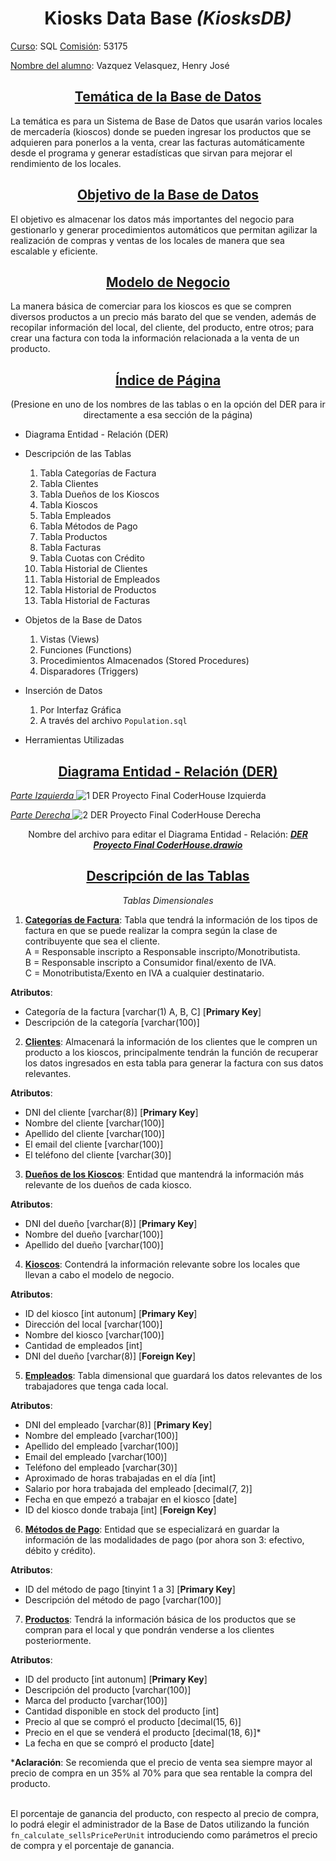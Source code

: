 <h1 align="center"> 
  Kiosks Data Base
  <em> (KiosksDB) </em>
</h1>

<ins> Curso</ins>: SQL <ins> Comisión</ins>: 53175

<ins> Nombre del alumno</ins>: Vazquez Velasquez, Henry José

<h2 align="center">
  <ins> Temática de la Base de Datos</ins>
</h2>

La temática es para un Sistema de Base de Datos que usarán varios locales de 
mercadería (kioscos) donde se pueden ingresar los productos que se adquieren para 
ponerlos a la venta, crear las facturas automáticamente desde el programa y generar 
estadísticas que sirvan para mejorar el rendimiento de los locales.

<h2 align="center">
  <ins> Objetivo de la Base de Datos</ins>
</h2>

El objetivo es almacenar los datos más importantes del negocio para gestionarlo y 
generar procedimientos automáticos que permitan agilizar la realización de compras y 
ventas de los locales de manera que sea escalable y eficiente.

<h2 align="center">
  <ins> Modelo de Negocio</ins>
</h2>

La manera básica de comerciar para los kioscos es que se compren diversos productos a 
un precio más barato del que se venden, además de recopilar información del local, del 
cliente, del producto, entre otros; para crear una factura con toda la información 
relacionada a la venta de un producto.

<h2 align="center">
  <ins> Índice de Página</ins>
</h2>

<p align="center"> 
(Presione en uno de los nombres de las tablas o en la opción del 
DER para ir directamente a esa sección de la página)
</p>

+ Diagrama Entidad - Relación (DER)
  
+ Descripción de las Tablas
  1. Tabla Categorías de Factura
  2. Tabla Clientes
  3. Tabla Dueños de los Kioscos
  4. Tabla Kioscos
  5. Tabla Empleados
  6. Tabla Métodos de Pago
  7. Tabla Productos
  8. Tabla Facturas
  9. Tabla Cuotas con Crédito
  10. Tabla Historial de Clientes
  11. Tabla Historial de Empleados
  12. Tabla Historial de Productos
  13. Tabla Historial de Facturas
      
+ Objetos de la Base de Datos
  1. Vistas (Views)
  2. Funciones (Functions)
  3. Procedimientos Almacenados (Stored Procedures)
  4. Disparadores (Triggers)
     
+ Inserción de Datos
  1. Por Interfaz Gráfica
  2. A través del archivo `Population.sql`
  
+ Herramientas Utilizadas

<h2 align="center">
  <ins> Diagrama Entidad - Relación (DER)</ins>
</h2>

<ins><em> Parte Izquierda </em></ins>
![1  DER Proyecto Final CoderHouse Izquierda](https://github.com/vazquezdev1/SQL-53175/assets/123138886/52ae8461-cd8d-426b-aa6f-c1eb3db0d02a)
<!-- Insertar imágen izquierda del DER con la Etiqueta "<img=>" -->

<ins><em> Parte Derecha </em></ins>
![2  DER Proyecto Final CoderHouse Derecha](https://github.com/vazquezdev1/SQL-53175/assets/123138886/1eb27843-41ea-4602-8c36-dd3f352d675e)
<!-- Insertar imágen derecha del DER con la Etiqueta "<img=>" -->

<p align="center"> 
Nombre del archivo para editar el Diagrama Entidad - Relación:
  <em><b> 
    <a href="https://app.diagrams.net/" title="Página donde abrir el archivo 'DER Proyecto Final CoderHouse.drawio'"> 
    DER Proyecto Final CoderHouse.drawio </a>
  </em></b>
</p>

<h2 align="center">
  <ins> Descripción de las Tablas</ins>
</h2>

<p align="center"><em> Tablas Dimensionales</em></p>

1. <ins><strong>Categorías de Factura</strong></ins>: Tabla que tendrá la información de los tipos de 
factura en que se puede realizar la compra según la clase de contribuyente que 
sea el cliente. 
</br> A = Responsable inscripto a Responsable inscripto/Monotributista.
</br> B = Responsable inscripto a Consumidor final/exento de IVA.
</br> C = Monotributista/Exento en IVA a cualquier destinatario. </br>

<b>Atributos</b>:
  + Categoría de la factura [varchar(1) A, B, C] [<strong>Primary Key</strong>]
  + Descripción de la categoría [varchar(100)]

2. <ins><strong>Clientes</strong></ins>: Almacenará la información de los clientes que le compren un 
producto a los kioscos, principalmente tendrán la función de recuperar los datos 
ingresados en esta tabla para generar la factura con sus datos relevantes.

<b>Atributos</b>:
  + DNI del cliente [varchar(8)] [<strong>Primary Key</strong>]
  + Nombre del cliente [varchar(100)]
  + Apellido del cliente [varchar(100)]
  + El email del cliente [varchar(100)]
  + El teléfono del cliente [varchar(30)]

3. <ins><strong>Dueños de los Kioscos</strong></ins>: Entidad que mantendrá la información más relevante de los dueños de cada kiosco.

<b>Atributos</b>:
  + DNI del dueño [varchar(8)] [<strong>Primary Key</strong>]
  + Nombre del dueño [varchar(100)]
  + Apellido del dueño [varchar(100)]

4. <ins><strong>Kioscos</strong></ins>: Contendrá la información relevante sobre los locales que llevan a cabo el modelo de negocio.

<b>Atributos</b>:
  + ID del kiosco [int autonum] [<strong>Primary Key</strong>]
  + Dirección del local [varchar(100)]
  + Nombre del kiosco [varchar(100)]
  + Cantidad de empleados [int]
  + DNI del dueño [varchar(8)] [<strong>Foreign Key</strong>]

5. <ins><strong>Empleados</strong></ins>: Tabla dimensional que guardará los datos relevantes de los trabajadores que tenga cada local.

<b>Atributos</b>:
  + DNI del empleado [varchar(8)] [<strong>Primary Key</strong>]
  + Nombre del empleado [varchar(100)]
  + Apellido del empleado [varchar(100)]
  + Email del empleado [varchar(100)]
  + Teléfono del empleado [varchar(30)]
  + Aproximado de horas trabajadas en el día [int]
  + Salario por hora trabajada del empleado [decimal(7, 2)]
  + Fecha en que empezó a trabajar en el kiosco [date]
  + ID del kiosco donde trabaja [int] [<strong>Foreign Key</strong>]
    
6. <ins><strong>Métodos de Pago</strong></ins>: Entidad que se especializará en guardar la información de las modalidades de pago (por ahora son 3: efectivo, débito y crédito).

<b>Atributos</b>:
  + ID del método de pago [tinyint 1 a 3] [<strong>Primary Key</strong>]
  + Descripción del método de pago [varchar(100)]

7. <ins><strong>Productos</strong></ins>: Tendrá la información básica de los productos que se compran para el local y que pondrán venderse a los clientes posteriormente.

<b>Atributos</b>:
  + ID del producto [int autonum] [<strong>Primary Key</strong>]
  + Descripción del producto [varchar(100)]
  + Marca del producto [varchar(100)]
  + Cantidad disponible en stock del producto [int]
  + Precio al que se compró el producto [decimal(15, 6)]
  + Precio en el que se venderá el producto [decimal(18, 6)]*
  + La fecha en que se compró el producto [date]

*<strong>Aclaración</strong>: Se recomienda que el precio de venta sea siempre mayor al precio de compra en un 35% al 70% para que sea rentable la compra del producto.

</br> El porcentaje de ganancia del producto, con respecto al precio de compra, lo podrá elegir el administrador de la Base de Datos utilizando la función `fn_calculate_sellsPricePerUnit` introduciendo como parámetros el precio de compra y el porcentaje de ganancia.
